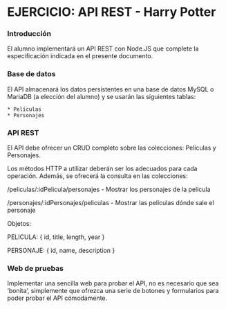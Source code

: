 # EJERCICIO: API REST - Harry Potter

### Introducción

El alumno implementará un API REST con Node.JS que complete la especificación indicada en el presente documento.

### Base de datos

El API almacenará los datos persistentes en una base de datos MySQL o MariaDB (a elección del alumno) y se usarán las siguientes tablas:

    * Películas
    * Personajes

### API REST

El API debe ofrecer un CRUD completo sobre las colecciones: Películas y Personajes.

Los métodos HTTP a utilizar deberán ser los adecuados para cada operación. Además, se ofrecerá la consulta en las colecciones:

   /peliculas/:idPelicula/personajes - Mostrar los personajes de la película
   
   /personajes/:idPersonajes/peliculas - Mostrar las películas dónde sale el personaje

Objetos:

PELICULA: {
    id,
    title,
    length,
    year
}

PERSONAJE: {
    id,
    name,
    description
}

### Web de pruebas

Implementar una sencilla web para probar el API, no es necesario que sea ‘bonita’, simplemente que ofrezca una serie de botones y formularios para poder probar el API cómodamente.
